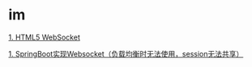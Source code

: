 # im
[1. HTML5 WebSocket](https://github.com/lk6678979/im/blob/master/WebSocket.md)  

[1. SpringBoot实现Websocket（负载均衡时无法使用，session无法共享）](https://github.com/lk6678979/im/tree/master/boot-websocket)  


